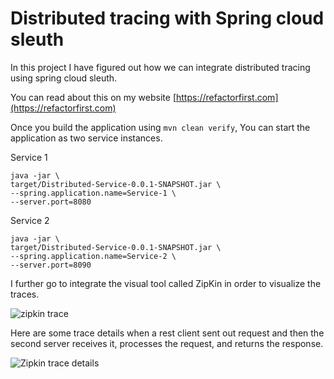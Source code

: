 # Distributed tracing with Spring cloud sleuth

In this project I have figured out how we can integrate distributed tracing using spring cloud sleuth. 

You can read about this on my website [https://refactorfirst.com](https://refactorfirst.com)

Once you build the application using `mvn clean verify`, You can start the application as two service instances. 

Service 1
```
java -jar \
target/Distributed-Service-0.0.1-SNAPSHOT.jar \
--spring.application.name=Service-1 \
--server.port=8080
```

Service 2
```
java -jar \
target/Distributed-Service-0.0.1-SNAPSHOT.jar \
--spring.application.name=Service-2 \
--server.port=8090
```


I further go to integrate the visual tool called ZipKin in order to visualize the traces.

![zipkin trace](../readme-images/zipkin-image.png)

Here are some trace details when a rest client sent out  request and then the second server receives it, processes the request, and returns the response.

![Zipkin trace details](../readme-images/zipkin-trace-details.png)